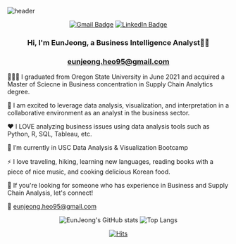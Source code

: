 ![header](https://capsule-render.vercel.app/api?type=waving&height=150)

<div align="center">
 

[![Gmail Badge](https://img.shields.io/badge/Gmail-d14836?style=flat-square&logo=Gmail&logoColor=white&align=&link=mailto:hej6853@gmail.com)](mailto:hej6853@gmail.com)
[![LinkedIn Badge](https://img.shields.io/badge/-LinkedIn-2a7bdd?style=flat-square&logo=LinkedIn&logoColor=white&Align=50&link=https://www.linkedin.com/in/eunjeongheo/)](https://www.linkedin.com/in/eunjeongheo/)

</div>
 

### <div align="center">Hi, I'm EunJeong, a Business Intelligence Analyst👨‍💻 </div> 
### <div align="center">eunjeong.heo95@gmail.com </div> 


<div align="left">

👩🏻‍🎓 I graduated from Oregon State University in June 2021 and acquired a Master of Sciecne in Business concentration in Supply Chain Analytics degree.

👾 I am excited to leverage data analysis, visualization, and interpretation in a collaborative environment as an analyst in the business sector.

❤️ I LOVE analyzing business issues using data analysis tools such as Python, R, SQL, Tableau, etc.

🌱 I’m currently in USC Data Analysis & Visualization Bootcamp 

⚡ I love traveling, hiking, learning new languages, reading books with a piece of nice music, and cooking delicious Korean food.   
 
🤝 If you're looking for someone who has experience in Business and Supply Chain Analysis, let's connect!
 
📧 eunjeong.heo95@gmail.com
  
  </div>  




 <div align=center>

![EunJeong's GitHub stats](https://github-readme-stats.vercel.app/api?username=hej6853&theme=dracula&show_icons=true) 
![Top Langs](https://github-readme-stats.vercel.app/api/top-langs/?username=hej6853&layout=compact&bg_color=282a36&title_color=ff6e96&text_color=f8f8f2)
 

</div>




 <div align=center>

[![Hits](https://hits.seeyoufarm.com/api/count/incr/badge.svg?url=https%3A%2F%2Fgithub.com%2Fgjbae1212%2Fhitcounter&count_bg=%23DB9FFF&title_bg=%237A598E&icon=civicrm.svg&fontAlign=70&icon_color=%23E7E7E7&title=hits&edge_flat=false)](https://hits.seeyoufarm.com)

</div>
